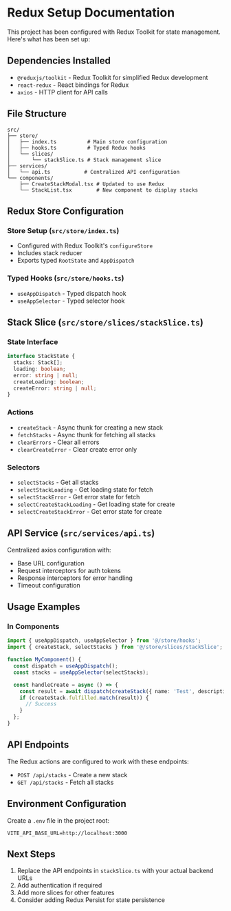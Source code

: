 # Redux Setup Documentation

This project has been configured with Redux Toolkit for state management. Here's what has been set up:

## Dependencies Installed

- `@reduxjs/toolkit` - Redux Toolkit for simplified Redux development
- `react-redux` - React bindings for Redux
- `axios` - HTTP client for API calls

## File Structure

```
src/
├── store/
│   ├── index.ts          # Main store configuration
│   ├── hooks.ts          # Typed Redux hooks
│   └── slices/
│       └── stackSlice.ts # Stack management slice
├── services/
│   └── api.ts           # Centralized API configuration
└── components/
    ├── CreateStackModal.tsx # Updated to use Redux
    └── StackList.tsx        # New component to display stacks
```

## Redux Store Configuration

### Store Setup (`src/store/index.ts`)
- Configured with Redux Toolkit's `configureStore`
- Includes stack reducer
- Exports typed `RootState` and `AppDispatch`

### Typed Hooks (`src/store/hooks.ts`)
- `useAppDispatch` - Typed dispatch hook
- `useAppSelector` - Typed selector hook

## Stack Slice (`src/store/slices/stackSlice.ts`)

### State Interface
```typescript
interface StackState {
  stacks: Stack[];
  loading: boolean;
  error: string | null;
  createLoading: boolean;
  createError: string | null;
}
```

### Actions
- `createStack` - Async thunk for creating a new stack
- `fetchStacks` - Async thunk for fetching all stacks
- `clearErrors` - Clear all errors
- `clearCreateError` - Clear create error only

### Selectors
- `selectStacks` - Get all stacks
- `selectStackLoading` - Get loading state for fetch
- `selectStackError` - Get error state for fetch
- `selectCreateStackLoading` - Get loading state for create
- `selectCreateStackError` - Get error state for create

## API Service (`src/services/api.ts`)

Centralized axios configuration with:
- Base URL configuration
- Request interceptors for auth tokens
- Response interceptors for error handling
- Timeout configuration

## Usage Examples

### In Components
```typescript
import { useAppDispatch, useAppSelector } from '@/store/hooks';
import { createStack, selectStacks } from '@/store/slices/stackSlice';

function MyComponent() {
  const dispatch = useAppDispatch();
  const stacks = useAppSelector(selectStacks);

  const handleCreate = async () => {
    const result = await dispatch(createStack({ name: 'Test', description: 'Test desc' }));
    if (createStack.fulfilled.match(result)) {
      // Success
    }
  };
}
```

## API Endpoints

The Redux actions are configured to work with these endpoints:
- `POST /api/stacks` - Create a new stack
- `GET /api/stacks` - Fetch all stacks

## Environment Configuration

Create a `.env` file in the project root:
```
VITE_API_BASE_URL=http://localhost:3000
```

## Next Steps

1. Replace the API endpoints in `stackSlice.ts` with your actual backend URLs
2. Add authentication if required
3. Add more slices for other features
4. Consider adding Redux Persist for state persistence 